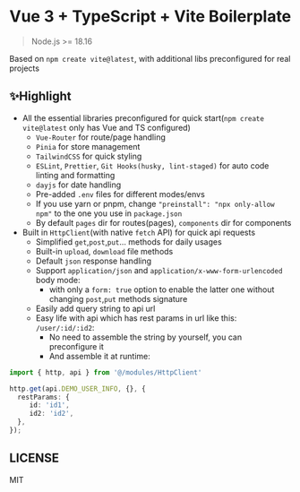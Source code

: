 # Vue 3 + TypeScript + Vite Boilerplate

> Node.js >= 18.16

Based on `npm create vite@latest`, with additional libs preconfigured for real projects

## ✨Highlight

- All the essential libraries preconfigured for quick start(`npm create vite@latest` only has Vue and TS configured)
  - `Vue-Router` for route/page handling
  - `Pinia` for store management
  - `TailwindCSS` for quick styling
  - `ESLint`, `Prettier`, `Git Hooks(husky, lint-staged)` for auto code linting and formatting
  - `dayjs` for date handling
  - Pre-added `.env` files for different modes/envs
  - If you use yarn or pnpm, change `"preinstall": "npx only-allow npm"` to the one you use in `package.json`
  - By default `pages` dir for routes(pages), `components` dir for components
- Built in `HttpClient`(with native `fetch` API) for quick api requests
  - Simplified `get`,`post`,`put`... methods for daily usages
  - Built-in `upload`, `download` file methods
  - Default `json` response handling
  - Support `application/json` and `application/x-www-form-urlencoded` body mode:
    - with only a `form: true` option to enable the latter one without changing `post`,`put` methods signature
  - Easily add query string to api url
  - Easy life with api which has rest params in url like this: `/user/:id/:id2`:
    - No need to assemble the string by yourself, you can preconfigure it
    - And assemble it at runtime: 
    
```typescript
import { http, api } from '@/modules/HttpClient'

http.get(api.DEMO_USER_INFO, {}, {
  restParams: {
     id: 'id1',
     id2: 'id2',
  },
});
```

## LICENSE

MIT
